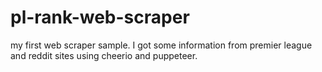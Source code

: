 # pl-rank-web-scraper
my first web scraper sample. I got some information from premier league and reddit sites using cheerio and puppeteer.